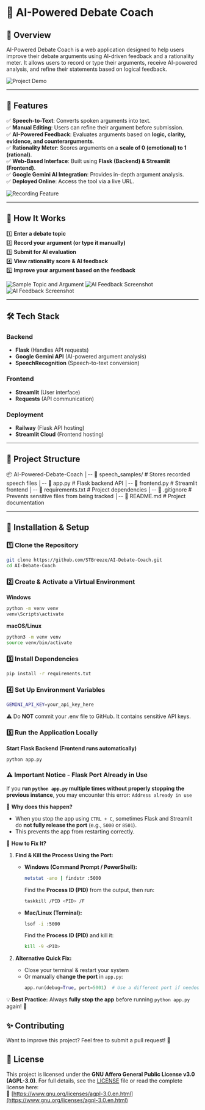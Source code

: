 # 🎤 AI-Powered Debate Coach

## 📝 Overview

AI-Powered Debate Coach is a web application designed to help users improve their debate arguments using AI-driven feedback and a rationality meter. It allows users to record or type their arguments, receive AI-powered analysis, and refine their statements based on logical feedback.

![Project Demo](assests/images/Project_Demo.png) <!-- Upload a screenshot of the UI showing a full analysis -->

---

## 🌟 Features

✅ **Speech-to-Text**: Converts spoken arguments into text.  
✅ **Manual Editing**: Users can refine their argument before submission.  
✅ **AI-Powered Feedback**: Evaluates arguments based on **logic, clarity, evidence, and counterarguments**.  
✅ **Rationality Meter**: Scores arguments on a **scale of 0 (emotional) to 1 (rational)**.  
✅ **Web-Based Interface**: Built using **Flask (Backend) & Streamlit (Frontend)**.  
✅ **Google Gemini AI Integration**: Provides in-depth argument analysis.  
✅ **Deployed Online**: Access the tool via a live URL.

![Recording Feature](assests/images/Recording_Feature.png) <!-- Screenshot of the recording button in action -->

---

## 🎯 How It Works

1️⃣ **Enter a debate topic**  
2️⃣ **Record your argument (or type it manually)**  
3️⃣ **Submit for AI evaluation**  
4️⃣ **View rationality score & AI feedback**  
5️⃣ **Improve your argument based on the feedback**

![Sample Topic and Argument](assests/images/Sample_Topic&Argument.png)
![AI Feedback Screenshot](assests/images/AI_Feedback.png) <!-- Screenshot showing AI feedback in action -->
![AI Feedback Screenshot](assests/images/AI_Feedback_2.png)

---

## 🛠️ Tech Stack

### **Backend**

- **Flask** (Handles API requests)
- **Google Gemini API** (AI-powered argument analysis)
- **SpeechRecognition** (Speech-to-text conversion)

### **Frontend**

- **Streamlit** (User interface)
- **Requests** (API communication)

### **Deployment**

- **Railway** (Flask API hosting)
- **Streamlit Cloud** (Frontend hosting)

---

## 📂 Project Structure

📦 AI-Powered-Debate-Coach
│-- 📁 speech_samples/ # Stores recorded speech files
│-- 📜 app.py # Flask backend API
│-- 📜 frontend.py # Streamlit frontend
│-- 📜 requirements.txt # Project dependencies
│-- 📜 .gitignore # Prevents sensitive files from being tracked
│-- 📜 README.md # Project documentation

---

## 🚀 Installation & Setup

### **1️⃣ Clone the Repository**

```bash
git clone https://github.com/STBreeze/AI-Debate-Coach.git
cd AI-Debate-Coach
```

### **2️⃣ Create & Activate a Virtual Environment**

**Windows**

```bash
python -m venv venv
venv\Scripts\activate
```

**macOS/Linux**

```bash
python3 -m venv venv
source venv/bin/activate
```

### **3️⃣ Install Dependencies**

```bash
pip install -r requirements.txt
```

### **4️⃣ Set Up Environment Variables**

```bash
GEMINI_API_KEY=your_api_key_here
```

⚠️ Do **NOT** commit your .env file to GitHub. It contains sensitive API keys.

### **5️⃣ Run the Application Locally**

**Start Flask Backend (Frontend runs automatically)**

```bash
python app.py
```

### ⚠️ Important Notice - Flask Port Already in Use

If you **run `python app.py` multiple times without properly stopping the previous instance**, you may encounter this error: `Address already in use`

🔹 **Why does this happen?**

- When you stop the app using `CTRL + C`, sometimes Flask and Streamlit do **not fully release the port** (e.g., `5000` or `8501`).
- This prevents the app from restarting correctly.

🔹 **How to Fix It?**

1. **Find & Kill the Process Using the Port:**

   - **Windows (Command Prompt / PowerShell):**
     ```bash
     netstat -ano | findstr :5000
     ```
     Find the **Process ID (PID)** from the output, then run:
     ```bash
     taskkill /PID <PID> /F
     ```
   - **Mac/Linux (Terminal):**
     ```bash
     lsof -i :5000
     ```
     Find the **Process ID (PID)** and kill it:
     ```bash
     kill -9 <PID>
     ```

2. **Alternative Quick Fix:**
   - Close your terminal & restart your system
   - Or manually **change the port** in `app.py`:
     ```python
     app.run(debug=True, port=5001)  # Use a different port if needed
     ```

💡 **Best Practice:** Always **fully stop the app** before running `python app.py` again! 🚀

## ✨ Contributing

Want to improve this project? Feel free to submit a pull request! 🚀

## 📜 License

This project is licensed under the **GNU Affero General Public License v3.0 (AGPL-3.0)**.
For full details, see the [LICENSE](LICENSE) file or read the complete license here:  
🔗 [https://www.gnu.org/licenses/agpl-3.0.en.html](https://www.gnu.org/licenses/agpl-3.0.en.html)
